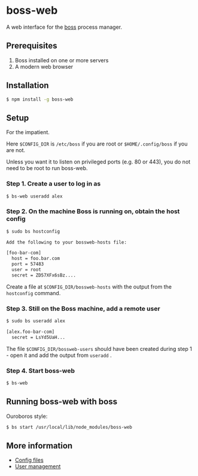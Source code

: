 # boss-web

A web interface for the [boss](http://github.com/tableflip/boss) process manager.

## Prerequisites

 1. Boss installed on one or more servers
 2. A modern web browser

## Installation

```sh
$ npm install -g boss-web
```

## Setup

For the impatient.

Here `$CONFIG_DIR` is `/etc/boss` if you are root or `$HOME/.config/boss` if you are not.  

Unless you want it to listen on privileged ports (e.g. 80 or 443), you do not need to be root to run boss-web.

### Step 1. Create a user to log in as

```sh
$ bs-web useradd alex
```

### Step 2. On the machine Boss is running on, obtain the host config

```sh
$ sudo bs hostconfig

Add the following to your bossweb-hosts file:

[foo-bar-com]
  host = foo.bar.com
  port = 57483
  user = root
  secret = ZD57XFx6sBz....
```

Create a file at `$CONFIG_DIR/bossweb-hosts` with the output from the `hostconfig` command.

### Step 3. Still on the Boss machine, add a remote user

```sh
$ sudo bs useradd alex

[alex.foo-bar-com]
  secret = LsYd5UaH...
```

The file `$CONFIG_DIR/bossweb-users` should have been created during step 1 - open it and add the output from `useradd` .

### Step 4. Start boss-web

```sh
$ bs-web
```

## Running boss-web with boss

Ouroboros style:

```sh
$ bs start /usr/local/lib/node_modules/boss-web
```

## More information

 * [Config files](CONFIG.md)
 * [User management](CONFIG.md)
